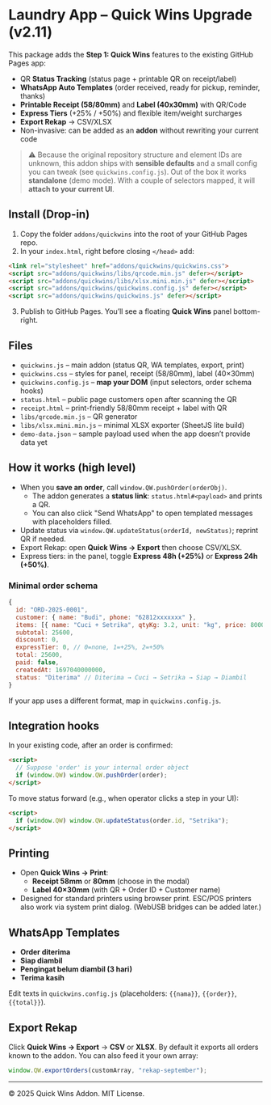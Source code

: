 # Laundry App – Quick Wins Upgrade (v2.11)

This package adds the **Step 1: Quick Wins** features to the existing GitHub Pages app:

- QR **Status Tracking** (status page + printable QR on receipt/label)
- **WhatsApp Auto Templates** (order received, ready for pickup, reminder, thanks)
- **Printable Receipt (58/80mm)** and **Label (40x30mm)** with QR/Code
- **Express Tiers** (+25% / +50%) and flexible item/weight surcharges
- **Export Rekap** → CSV/XLSX
- Non-invasive: can be added as an **addon** without rewriting your current code

> ⚠️ Because the original repository structure and element IDs are unknown, this addon ships with **sensible defaults** and a small config you can tweak (see `quickwins.config.js`). Out of the box it works **standalone** (demo mode). With a couple of selectors mapped, it will **attach to your current UI**.

## Install (Drop-in)

1. Copy the folder `addons/quickwins` into the root of your GitHub Pages repo.
2. In your `index.html`, right before closing `</head>` add:

```html
<link rel="stylesheet" href="addons/quickwins/quickwins.css">
<script src="addons/quickwins/libs/qrcode.min.js" defer></script>
<script src="addons/quickwins/libs/xlsx.mini.min.js" defer></script>
<script src="addons/quickwins/quickwins.config.js" defer></script>
<script src="addons/quickwins/quickwins.js" defer></script>
```

3. Publish to GitHub Pages. You’ll see a floating **Quick Wins** panel bottom-right.

## Files

- `quickwins.js` – main addon (status QR, WA templates, export, print)
- `quickwins.css` – styles for panel, receipt (58/80mm), label (40×30mm)
- `quickwins.config.js` – **map your DOM** (input selectors, order schema hooks)
- `status.html` – public page customers open after scanning the QR
- `receipt.html` – print-friendly 58/80mm receipt + label with QR
- `libs/qrcode.min.js` – QR generator
- `libs/xlsx.mini.min.js` – minimal XLSX exporter (SheetJS lite build)
- `demo-data.json` – sample payload used when the app doesn’t provide data yet

## How it works (high level)

- When you **save an order**, call `window.QW.pushOrder(orderObj)`.
  - The addon generates a **status link**: `status.html#<payload>` and prints a QR.
  - You can also click "Send WhatsApp" to open templated messages with placeholders filled.
- Update status via `window.QW.updateStatus(orderId, newStatus)`; reprint QR if needed.
- Export Rekap: open **Quick Wins → Export** then choose CSV/XLSX.
- Express tiers: in the panel, toggle **Express 48h (+25%)** or **Express 24h (+50%)**.

### Minimal order schema

```js
{
  id: "ORD-2025-0001",
  customer: { name: "Budi", phone: "62812xxxxxxx" },
  items: [{ name: "Cuci + Setrika", qtyKg: 3.2, unit: "kg", price: 8000 }],
  subtotal: 25600,
  discount: 0,
  expressTier: 0, // 0=none, 1=+25%, 2=+50%
  total: 25600,
  paid: false,
  createdAt: 1697040000000,
  status: "Diterima" // Diterima → Cuci → Setrika → Siap → Diambil
}
```

If your app uses a different format, map in `quickwins.config.js`.

## Integration hooks

In your existing code, after an order is confirmed:
```html
<script>
  // Suppose 'order' is your internal order object
  if (window.QW) window.QW.pushOrder(order);
</script>
```

To move status forward (e.g., when operator clicks a step in your UI):
```html
<script>
  if (window.QW) window.QW.updateStatus(order.id, "Setrika");
</script>
```

## Printing

- Open **Quick Wins → Print**:
  - **Receipt 58mm** or **80mm** (choose in the modal)
  - **Label 40×30mm** (with QR + Order ID + Customer name)
- Designed for standard printers using browser print. ESC/POS printers also work via system print dialog. (WebUSB bridges can be added later.)

## WhatsApp Templates

- **Order diterima**
- **Siap diambil**
- **Pengingat belum diambil (3 hari)**
- **Terima kasih**

Edit texts in `quickwins.config.js` (placeholders: `{{nama}}`, `{{order}}`, `{{total}}`).

## Export Rekap

Click **Quick Wins → Export** → **CSV** or **XLSX**.
By default it exports all orders known to the addon. You can also feed it your own array:
```js
window.QW.exportOrders(customArray, "rekap-september");
```

---

© 2025 Quick Wins Addon. MIT License.
